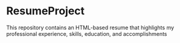 # ResumeProject
This repository contains an HTML-based resume that highlights my professional experience, skills, education, and accomplishments
